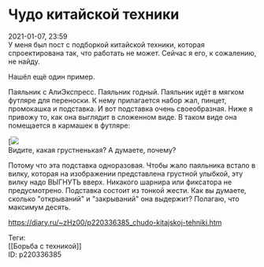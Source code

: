 Чудо китайской техники
=======================

   
 2021-01-07, 23:59   
  У меня был пост с подборкой китайской техники, которая спроектирована так, что работать не может. Сейчас я его, к сожалению, не найду.   
   
 Нашёл ещё один пример.   
   
 Паяльник с АлиЭкспресс. Паяльник годный. Паяльник идёт в мягком футляре для переноски. К нему прилагается набор жал, пинцет, промокашка и подставка. И вот подставка очень своеобразная. Ниже я привожу то, как она выглядит в сложенном виде. В таком виде она помещается в кармашек в футляре:   
   
   [![](https://i.imgur.com/Q5Gg58Cl.jpg) [](https://i.imgur.com/Q5Gg58C.jpg)     
 Видите, какая грустненькая? А думаете, почему?   
   
 Потому что эта подставка одноразовая. Чтобы жало паяльника встало в вилку, которая на изображении представлена грустной улыбкой, эту вилку надо ВЫГНУТЬ вверх. Никакого шарнира или фиксатора не предусмотрено. Подставка состоит из тонкой жести. Как вы думаете, сколько "открываний" и "закрываний" она выдержит? Полагаю, что максимум десять.   
    
 <https://diary.ru/~zHz00/p220336385_chudo-kitajskoj-tehniki.htm>   
   
 Теги:   
 [[Борьба с техникой]]   
 ID: p220336385